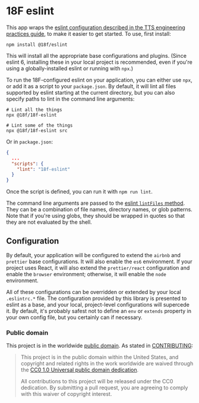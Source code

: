 # 18F eslint

This app wraps the [eslint configuration described in the TTS engineering practices guide](https://engineering.18f.gov/javascript/style/),
to make it easier to get started. To use, first install:

```shell
npm install @18f/eslint
```

This will install all the appropriate base configurations and plugins. (Since
eslint 6, installing these in your local project is recommended, even if you're
using a globally-installed eslint or running with `npx`.)

To run the 18F-configured eslint on your application, you can either use `npx`,
or add it as a script to your `package.json`. By default, it will lint all
files supported by eslint starting at the current directory, but you can also
specify paths to lint in the command line arguments:

```shell
# Lint all the things
npx @18f/18f-eslint

# Lint some of the things
npx @18f/18f-eslint src
```

Or in `package.json`:

```json
{
  ...
  "scripts": {
    "lint": "18f-eslint"
  }
}
```

Once the script is defined, you can run it with `npm run lint`.

The command line arguments are passed to the [eslint `lintFiles` method](https://eslint.org/docs/developer-guide/nodejs-api#-eslintlintfilespatterns).
They can be a combination of file names, directory names, or glob patterns. Note
that if you're using globs, they should be wrapped in quotes so that they are
not evaluated by the shell.

## Configuration

By default, your application will be configured to extend the `airbnb` and
`prettier` base configurations. It will also enable the `es6` environment. If
your project uses React, it will also extend the `prettier/react` configuration
and enable the `browser` environment; otherwise, it will enable the `node`
environment.

All of these configurations can be overridden or extended by your local
`.eslintrc.*` file. The configuration provided by this library is presented to
eslint as a base, and your local, project-level configurations will supercede
it. By default, it's probably safest not to define an `env` or `extends`
property in your own config file, but you certainly can if necessary.

### Public domain

This project is in the worldwide [public domain](LICENSE.md). As stated in
[CONTRIBUTING](CONTRIBUTING.md):

> This project is in the public domain within the United States, and copyright
> and related rights in the work worldwide are waived through the
> [CC0 1.0 Universal public domain dedication](https://creativecommons.org/publicdomain/zero/1.0/).
>
> All contributions to this project will be released under the CC0 dedication.
> By submitting a pull request, you are agreeing to comply with this waiver of
> copyright interest.
